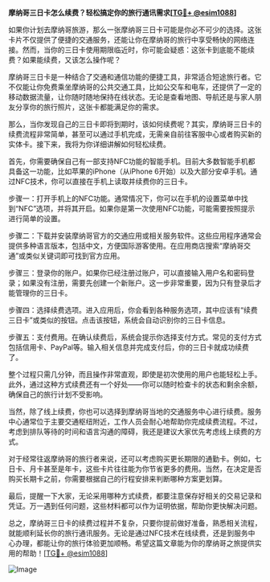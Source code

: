 **摩纳哥三日卡怎么续费？轻松搞定你的旅行通讯需求[[TG💪+ @esim1088](https://t.me/s/esim1088)]**

如果你计划去摩纳哥旅游，那么一张摩纳哥三日卡可能是你必不可少的选择。这张卡片不仅提供了便捷的交通服务，还能让你在摩纳哥的旅行中享受畅快的网络连接。然而，当你的三日卡使用期限临近时，你可能会疑惑：这张卡到底能不能续费？如果能续费，又该怎么操作呢？

摩纳哥三日卡是一种结合了交通和通信功能的便捷工具，非常适合短途旅行者。它不仅能让你免费乘坐摩纳哥的公共交通工具，比如公交车和电车，还提供了一定的移动数据流量，让你随时随地保持在线状态。无论是查看地图、导航还是与家人朋友分享你的旅行照片，这张卡都能满足你的需求。

那么，当你发现自己的三日卡即将到期时，该如何续费呢？其实，摩纳哥三日卡的续费流程非常简单，甚至可以通过手机完成，无需亲自前往客服中心或者购买新的实体卡。接下来，我将为你详细讲解如何轻松续费。

首先，你需要确保自己有一部支持NFC功能的智能手机。目前大多数智能手机都具备这一功能，比如苹果的iPhone（从iPhone 6开始）以及大部分安卓手机。通过NFC技术，你可以直接在手机上读取并续费你的三日卡。

步骤一：打开手机上的NFC功能。通常情况下，你可以在手机的设置菜单中找到“NFC”选项，并将其开启。如果你是第一次使用NFC功能，可能需要按照提示进行简单的设置。

步骤二：下载并安装摩纳哥官方的交通应用或相关服务软件。这些应用程序通常会提供多种语言版本，包括中文，方便国际游客使用。在应用商店搜索“摩纳哥交通”或类似关键词即可找到官方应用。

步骤三：登录你的账户。如果你已经注册过账户，可以直接输入用户名和密码登录；如果没有注册，需要先创建一个新账户。这一步非常重要，因为只有登录后才能管理你的三日卡。

步骤四：选择续费选项。进入应用后，你会看到各种服务选项，其中应该有“续费三日卡”或类似的按钮。点击该按钮，系统会自动识别你的三日卡信息。

步骤五：支付费用。在确认续费后，系统会提示你选择支付方式。常见的支付方式包括信用卡、PayPal等。输入相关信息并完成支付后，你的三日卡就成功续费了。

整个过程只需几分钟，而且操作非常直观，即使是初次使用的用户也能轻松上手。此外，通过这种方式续费还有一个好处——你可以随时检查卡的状态和剩余余额，确保自己的旅行计划不受影响。

当然，除了线上续费，你也可以选择到摩纳哥当地的交通服务中心进行续费。服务中心通常位于主要交通枢纽附近，工作人员会耐心地帮助你完成续费流程。不过，考虑到排队等待的时间和语言沟通的障碍，我还是建议大家优先考虑线上续费的方式。

对于经常往返摩纳哥的旅行者来说，还可以考虑购买更长期限的通勤卡。例如，七日卡、月卡甚至是年卡，这些卡片往往能为你节省更多的费用。当然，在决定是否购买长期卡之前，你需要根据自己的行程安排来判断哪种方案更划算。

最后，提醒一下大家，无论采用哪种方式续费，都要注意保存好相关的交易记录和凭证。万一遇到任何问题，这些材料都可以作为证明依据，帮助你更快解决问题。

总之，摩纳哥三日卡的续费过程并不复杂，只要你提前做好准备，熟悉相关流程，就能顺利延长你的旅行通讯服务。无论是通过NFC技术在线续费，还是到服务中心办理，都能让你的旅行体验更加顺畅。希望这篇文章能为你的摩纳哥之旅提供实用的帮助！[[TG💪+ @esim1088](https://t.me/s/esim1088)] 

![Image](https://i.postimg.cc/4NQfJmqS/Snipaste-2025-05-13-00-14-12.png)